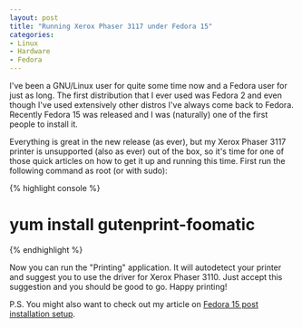 ```yaml
---
layout: post
title: "Running Xerox Phaser 3117 under Fedora 15"
categories:
- Linux
- Hardware
- Fedora
---
```


I've been a GNU/Linux user for quite some time now and a Fedora user
for just as long. The first distribution that I ever used was Fedora 2
and even though I've used extensively other distros I've always come
back to Fedora. Recently Fedora 15 was released and I was
(naturally) one of the first people to install it. 

Everything is great in the new release (as ever), but my Xerox Phaser
3117 printer is unsupported (also as ever) out of the box, so it's
time for one of those quick articles on how to get it up and running this
time. First run the following command as root (or with sudo):

{% highlight console %}
# yum install gutenprint-foomatic
{% endhighlight %}

Now you can run the "Printing" application. It will autodetect your
printer and suggest you to use the driver for Xerox Phaser 3110. Just
accept this suggestion and you should be good to go. Happy printing!

P.S. You might also want to check out my article on
[Fedora 15 post installation setup](/Linux/Fedora/2011/05/31/fedora-15-tips.html).

